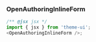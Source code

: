 ### OpenAuthoringInlineForm

```js
/** @jsx jsx */
import { jsx } from 'theme-ui';
<OpenAuthoringInlineForm />;
```
